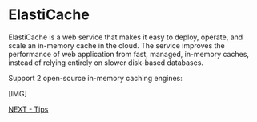 # ElastiCache  

ElastiCache is a web service that makes it easy to deploy, operate, and scale an in-memory cache in the cloud. The service improves the performance of web application from fast, managed, in-memory caches, instead of relying entirely on slower disk-based databases.  


Support 2 open-source in-memory caching engines:

[IMG]


[NEXT - Tips](../database/tips.md)
